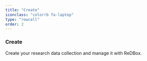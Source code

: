 ```yaml
---
title: "Create"
iconclass: "colorrb fa-laptop"
type: "rowcell"
order: 2
---
```

### Create
Create your research data collection and manage it with ReDBox.
